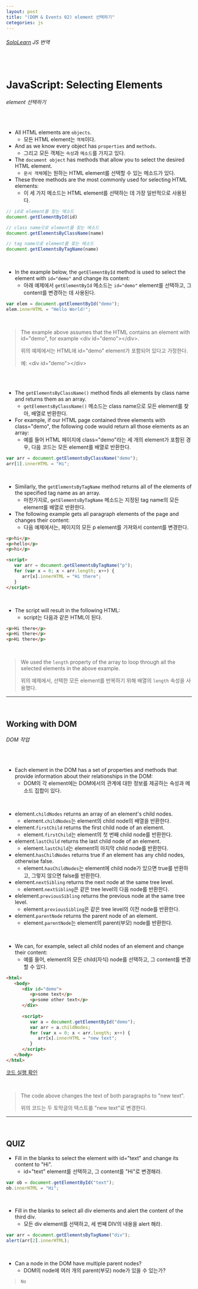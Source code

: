 ```yaml
---
layout: post
title: "(DOM & Events 02) element 선택하기"
cetegories: js
---
```


###### [SoloLearn](https://www.sololearn.com/) JS 번역

<br>

# JavaScript: Selecting Elements

###### element 선택하기

<br>

- All HTML elements are `objects`.
  - 모든 HTML element는 `객체`이다.
- And as we know every object has `properties` and `methods`.
  - 그리고 모든 객체는 `속성`과 `메소드`를 가지고 있다.
- The `document object` has methods that allow you to select the desired HTML element.
  - `문서 객체`에는 원하는 HTML element를 선택할 수 있는 메소드가 있다.
- These three methods are the most commonly used for selecting HTML elements:
  - 이 세 가지 메소드는 HTML element를 선택하는 데 가장 일반적으로 사용된다.

```js
// id로 element를 찾는 메소드
document.getElementById(id)

// class name으로 element를 찾는 메소드
document.getElementsByClassName(name)

// tag name으로 element를 찾는 메소드
document.getElementsByTagName(name)
```

<br>

- In the example below, the `getElementById` method is used to select the element with `id="demo"` and change its content:
  - 아래 예제에서 `getElementById` 메소드는 `id="demo"` element를 선택하고, 그 content를 변경하는 데 사용된다.

```js
var elem = document.getElementById("demo");
elem.innerHTML = "Hello World!";
```

<br>

> The example above assumes that the HTML contains an element with id="demo", for example \<div id="demo">\</div>.
>
> 위의 예제에서는 HTML에 id="demo" element가 포함되어 있다고 가정한다.
>
> 예: \<div id="demo">\</div>

<br>

<br>

- The `getElementsByClassName()` method finds all elements by class name and returns them as an array.
  - `getElementsByClassName()` 메소드는 class name으로 모든 element를 찾아, 배열로 반환한다.
- For example, if our HTML page contained three elements with class="demo", the following code would return all those elements as an array:
  - 예를 들어 HTML 페이지에 class="demo"라는 세 개의 element가 포함된 경우, 다음 코드는 모든 element를 배열로 반환한다.

```js
var arr = document.getElementsByClassName("demo");
arr[1].innerHTML = "Hi";
```

<br>

- Similarly, the `getElementsByTagName` method returns all of the elements of the specified tag name as an array.
  - 마찬가지로, `getElementsByTagName` 메소드는 지정된 tag name의 모든 element를 배열로 반환한다.
- The following example gets all paragraph elements of the page and changes their content:
  - 다음 예제에서는, 페이지의 모든 p element를 가져와서 content를 변경한다.

```html
<p>hi</p>
<p>hello</p>
<p>hi</p>

<script>
   var arr = document.getElementsByTagName("p");
   for (var x = 0; x < arr.length; x++) {
      arr[x].innerHTML = "Hi there";
   }
</script>
```

<br>

- The script will result in the following HTML:
  - script는 다음과 같은 HTML이 된다.

```html
<p>Hi there</p>
<p>Hi there</p>
<p>Hi there</p>
```

<br>

> We used the `length` property of the array to loop through all the selected elements in the above example.
>
> 위의 예제에서, 선택한 모든 element를 반복하기 위해 배열의 `length` 속성을 사용했다.

------

<br>

## Working with DOM

###### DOM 작업

<br>

- Each element in the DOM has a set of properties and methods that provide information about their relationships in the DOM:
  - DOM의 각 element에는 DOM에서의 관계에 대한 정보를 제공하는 속성과 메소드 집합이 있다.

<br>

- element.`childNodes` returns an array of an element's child nodes.
  - element.`childNodes`는 element의 child node의 배열을 반환한다.
- element.`firstChild` returns the first child node of an element.
  - element.`firstChild`는 element의 첫 번째 child node를 반환한다.
- element.`lastChild` returns the last child node of an element.
  - element.`lastChild`는 element의 마지막 child node를 반환한다.
- element.`hasChildNodes` returns true if an element has any child nodes, otherwise false.
  - element.`hasChildNodes`는 element에 child node가 있으면 true를 반환하고, 그렇지 않으면 false를 반환한다.
- element.`nextSibling` returns the next node at the same tree level.
  - element.`nextSibling`은 같은 tree level의 다음 node를 반환한다.
- elelement.`previousSibling` returns the previous node at the same tree level.
  - element.`previousSibling`은 같은 tree level의 이전 node를 반환한다.
- element.`parentNode` returns the parent node of an element.
  - element.`parentNode`는 element의 parent(부모) node를 반환한다.

<br>

- We can, for example, select all child nodes of an element and change their content:
  - 예를 들어, element의 모든 child(자식) node를 선택하고, 그 content를 변경할 수 있다.

```html
<html>
   <body>
      <div id="demo">
         <p>some text</p>
         <p>some other text</p>
      </div>
      
      <script>
         var a = document.getElementById("demo");
         var arr = a.childNodes;
         for (var x = 0; x < arr.length; x++) {
            arr[x].innerHTML = "new text";
         }
      </script>
   </body>
</html>
```

[코드 실행 확인](https://code.sololearn.com/951/#js)

<br>

> The code above changes the text of both paragraphs to "new text".
>
> 위의 코드는 두 토막글의 텍스트를 "new text"로 변경한다.

------

<br>

## QUIZ

- Fill in the blanks to select the element with id="text" and change its content to "Hi".
  - id="text" element를 선택하고, 그 content를 "Hi"로 변경해라.

```js
var ob = document.getElementById("text");
ob.innerHTML = "Hi";
```

<br>

- Fill in the blanks to select all div elements and alert the content of the third div.
  - 모든 div element를 선택하고, 세 번째 DIV의 내용을 alert 해라.

```js
var arr = document.getElementsByTagName("div");
alert(arr[2].innerHTML);
```

<br>

- Can a node in the DOM have multiple parent nodes?
  - DOM의 node에 여러 개의 parent(부모) node가 있을 수 있는가?

> `No`

<br>
